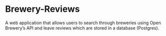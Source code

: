 # Brewery-Reviews
A web application that allows users to search through breweries using Open Brewery’s API and leave reviews which are stored in a database (Postgres).

